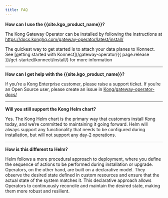 ```yaml
---
title: FAQ
---
```


**How can I use the {{site.kgo_product_name}}?**

The Kong Gateway Operator can be installed by following the instructions at https://docs.konghq.com/gateway-operator/latest/install/

The quickest way to get started is to attach your data planes to Konnect. See [getting started with Konnect](/gateway-operator/{{ page.release }}/get-started/konnect/install/) for more information

---

**How can I get help with the {{site.kgo_product_name}}?**

If you’re a Kong Enterprise customer, please raise a support ticket. If you’re an Open Source user, please create an issue in [Kong/gateway-operator-docs/](https://github.com/Kong/gateway-operator-docs/issues)

---

**Will you still support the Kong Helm chart?**

Yes. The Kong Helm chart is the primary way that customers install Kong today, and we’re committed to maintaining it going forward. Helm will always support any functionality that needs to be configured during installation, but will not support any day-2 operations.

---

**How is this different to Helm?**

Helm follows a more procedural approach to deployment, where you define the sequence of actions to be performed during installation or upgrade. Operators, on the other hand, are built on a declarative model. They observe the desired state defined in custom resources and ensure that the actual state of the system matches it. This declarative approach allows Operators to continuously reconcile and maintain the desired state, making them more robust and resilient.
